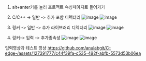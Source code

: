 1. alt+anter키를 눌러 프로젝트 속성페이지로 들어가기

2. C/C++ -> 일반 -> 추가 포함 디렉터리
![image](https://github.com/anulabgit/C-edge-/assets/127391777/701e3aba-4f2d-455b-bdba-acca0da1f3e3)
![image](https://github.com/anulabgit/C-edge-/assets/127391777/d1138e84-7469-4b1b-a875-dd097d8c29e1)

3. 링커 -> 일반 -> 추가 라이브러리 디렉터리
![image](https://github.com/anulabgit/C-edge-/assets/127391777/b6c7e0fe-be70-4d39-bbb5-2222e11561c6)
![image](https://github.com/anulabgit/C-edge-/assets/127391777/716cc39f-e344-4cce-b826-40bbf24d4538)

4. 링커-> 입력 -> 추가종속성
![image](https://github.com/anulabgit/C-edge-/assets/127391777/b98e251b-7e92-4158-b3ee-ba72e571e368)
![image](https://github.com/anulabgit/C-edge-/assets/127391777/f3ce11a0-f8d7-47ba-83cb-6dc9e58ac962)

입력영상과 테스트 영상
https://github.com/anulabgit/C-edge-/assets/127391777/c44f39fa-c535-492f-abfb-5573d53b06ea


